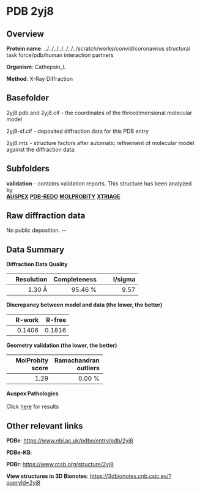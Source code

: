 # PDB 2yj8

## Overview

**Protein name**: ../../../../../../../scratch/works/convid/coronavirus structural task force/pdb/human interaction partners

**Organism**: Cathepsin_L

**Method**: X-Ray Diffraction



## Basefolder

2yj8.pdb and 2yj8.cif - the coordinates of the threedimensional molecular model

2yj8-sf.cif - deposited diffraction data for this PDB entry

2yj8.mtz - structure factors after automatic refinement of molecular model against the diffraction data.

## Subfolders





**validation** - contains validation reports. This structure has been analyzed by <br>[**AUSPEX**](https://github.com/thorn-lab/coronavirus_structural_task_force/tree/master/pdb/human_interaction_partners/Cathepsin_L/2yj8/validation/auspex) [**PDB-REDO**](https://github.com/thorn-lab/coronavirus_structural_task_force/tree/master/pdb/human_interaction_partners/Cathepsin_L/2yj8/validation/pdb-redo) [**MOLPROBITY**](https://github.com/thorn-lab/coronavirus_structural_task_force/tree/master/pdb/human_interaction_partners/Cathepsin_L/2yj8/validation/molprobity) [**XTRIAGE**](https://github.com/thorn-lab/coronavirus_structural_task_force/blob/master/pdb/human_interaction_partners/Cathepsin_L/2yj8/validation/Xtriage_output.log)  



## Raw diffraction data

No public deposition. --<br> 

## Data Summary
**Diffraction Data Quality**

|   | Resolution | Completeness| I/sigma |
|---|-------------:|----------------:|--------------:|
|   |1.30 Å|95.46 %|<img width=50/>9.57 |

**Discrepancy between model and data (the lower, the better)**

|   | **R-work**| **R-free**   
|---|-------------:|----------------:|           
||  0.1406|  0.1816|

**Geometry validation (the lower, the better)**

|   |**MolProbity<br>score**| **Ramachandran<br>outliers** 
|---|-------------:|----------------:|
||  1.29|  0.00 %|

**Auspex Pathologies**<br> <br>Click [here](https://github.com/thorn-lab/coronavirus_structural_task_force/blob/master/pdb/human_interaction_partners/Cathepsin_L/2yj8/validation/auspex/2yj8_auspex_comments.txt)  for results

 



## Other relevant links 
**PDBe**:  https://www.ebi.ac.uk/pdbe/entry/pdb/2yj8

**PDBe-KB**:  
 
**PDBr**: https://www.rcsb.org/structure/2yj8 

**View structures in 3D Bionotes**: https://3dbionotes.cnb.csic.es/?queryId=2yj8

